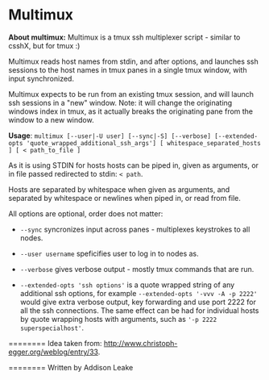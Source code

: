 Multimux
========

**About multimux:**
Multimux is a tmux ssh multiplexer script - similar to csshX, but for tmux :)


Multimux reads host names from stdin, and after options, and launches ssh sessions to the host names in tmux panes in a single tmux window, with input synchronized. 


Multimux expects to be run from an existing tmux session, and will launch ssh sessions in a "new" window.
	Note: it will change the originating windows index in tmux, as it actually breaks the originating pane from the window to a new window.


**Usage**: 
`multimux [--user|-U user] [--sync|-S] [--verbose] [--extended-opts 'quote_wrapped_additional_ssh_args'] [ whitespace_separated_hosts ] [ < path_to_file ] `


As it is using STDIN for hosts hosts can be piped in, given as arguments, or in file passed redirected to stdin: `< path`.  


Hosts are separated by whitespace when given as arguments, and separated by whitespace or newlines when piped in, or read from file.



All options are optional, order does not matter:

 - `--sync` syncronizes input across panes - multiplexes keystrokes to all nodes.


 - `--user username` speficifies user to log in to nodes as.


 - `--verbose` gives verbose output - mostly tmux commands that are run.


 - `--extended-opts 'ssh options'` is a quote wrapped string of any additional ssh options, for example `--extended-opts '-vvv -A -p 2222'` would give extra verbose output, key forwarding and use port 2222 for all the ssh connections.
	The same effect can be had for individual hosts by quote wrapping hosts with arguments, such as `'-p 2222 superspecialhost'`.



========
Idea taken from: http://www.christoph-egger.org/weblog/entry/33.

========
Written by Addison Leake
